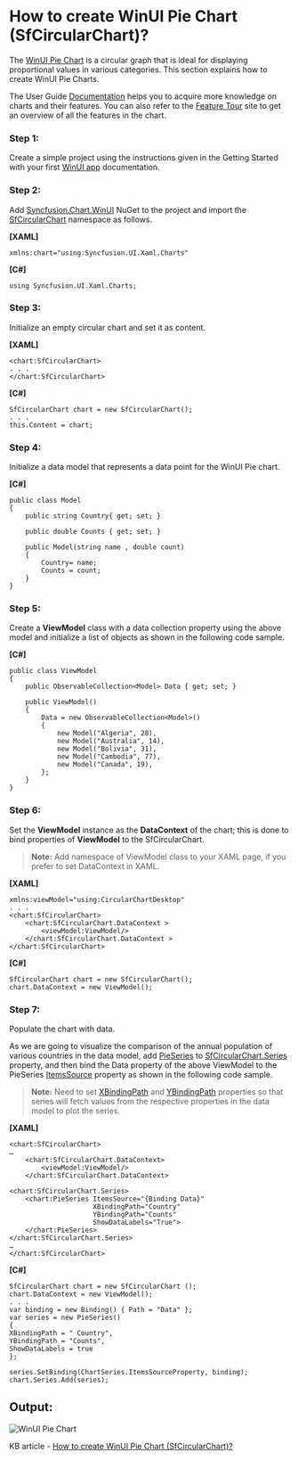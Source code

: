 # How to create WinUI Pie Chart (SfCircularChart)?

The [WinUI Pie Chart](https://www.syncfusion.com/winui-controls/charts/winui-pie-chart) is a circular graph that is ideal for displaying proportional values in various categories. This section explains how to create WinUI Pie Charts.

The User Guide [Documentation](https://help.syncfusion.com/winui/circular-charts/getting-started) helps you to acquire more knowledge on charts and their features. You can also refer to the [Feature Tour](https://www.syncfusion.com/winui-controls/charts) site to get an overview of all the features in the chart.

### Step 1: 
Create a simple project using the instructions given in the Getting Started with your first [WinUI app](https://docs.microsoft.com/en-us/windows/apps/winui/winui3/create-your-first-winui3-app?tabs=csharp) documentation.

### Step 2: 
Add [Syncfusion.Chart.WinUI](https://www.nuget.org/packages/Syncfusion.Chart.WinUI/) NuGet to the project and import the [SfCircularChart](https://help.syncfusion.com/cr/winui/Syncfusion.UI.Xaml.Charts.SfCircularChart.html?tabs=tabid-1) namespace as follows.

**[XAML]**
```
xmlns:chart="using:Syncfusion.UI.Xaml.Charts"
```
**[C#]**
```
using Syncfusion.UI.Xaml.Charts;
```
### Step 3: 
Initialize an empty circular chart and set it as content.

**[XAML]**
```
<chart:SfCircularChart>
. . . 
</chart:SfCircularChart>
```
**[C#]**
```
SfCircularChart chart = new SfCircularChart();
. . .
this.Content = chart;
```
### Step 4: 
Initialize a data model that represents a data point for the WinUI Pie chart.

**[C#]**
```
public class Model
{
    public string Country{ get; set; }

    public double Counts { get; set; }

    public Model(string name , double count)
    {
        Country= name;
        Counts = count;
    }
}
```
### Step 5: 
Create a **ViewModel** class with a data collection property using the above model and initialize a list of objects as shown in the following code sample.

**[C#]**
```
public class ViewModel
{
    public ObservableCollection<Model> Data { get; set; }

    public ViewModel()
    {
        Data = new ObservableCollection<Model>()
        {
            new Model("Algeria", 28),
            new Model("Australia", 14),
            new Model("Bolivia", 31),
            new Model("Cambodia", 77),
            new Model("Canada", 19),
        };
    }
}
```
### Step 6: 
Set the **ViewModel** instance as the **DataContext** of the chart; this is done to bind properties of **ViewModel** to the SfCircularChart.

> **Note:** Add namespace of ViewModel class to your XAML page, if you prefer to set DataContext in XAML.

**[XAML]**
```
xmlns:viewModel="using:CircularChartDesktop"
. . .
<chart:SfCircularChart>
    <chart:SfCircularChart.DataContext >
        <viewModel:ViewModel/>
    </chart:SfCircularChart.DataContext >
</chart:SfCircularChart>
```
**[C#]**
```
SfCircularChart chart = new SfCircularChart();
chart.DataContext = new ViewModel();
```
### Step 7: 
Populate the chart with data.

As we are going to visualize the comparison of the annual population of various countries in the data model, add [PieSeries](https://help.syncfusion.com/cr/winui/Syncfusion.UI.Xaml.Charts.PieSeries.html) to [SfCircularChart.Series](https://help.syncfusion.com/cr/winui/Syncfusion.UI.Xaml.Charts.SfCircularChart.html?tabs=tabid-1#Syncfusion_UI_Xaml_Charts_SfCircularChart_Series) property, and then bind the Data property of the above ViewModel to the PieSeries [ItemsSource](https://help.syncfusion.com/cr/winui/Syncfusion.UI.Xaml.Charts.ChartSeriesBase.html#Syncfusion_UI_Xaml_Charts_ChartSeriesBase_ItemsSource) property as shown in the following code sample.

> **Note:** Need to set [XBindingPath](https://help.syncfusion.com/cr/winui/Syncfusion.UI.Xaml.Charts.ChartSeriesBase.html#Syncfusion_UI_Xaml_Charts_ChartSeriesBase_XBindingPath) and [YBindingPath](https://help.syncfusion.com/cr/winui/Syncfusion.UI.Xaml.Charts.XyDataSeries.html?tabs=tabid-1#Syncfusion_UI_Xaml_Charts_XyDataSeries_YBindingPath) properties so that series will fetch values from the respective properties in the data model to plot the series.

**[XAML]**
```
<chart:SfCircularChart>
…
    <chart:SfCircularChart.DataContext>
        <viewModel:ViewModel/>
    </chart:SfCircularChart.DataContext>

<chart:SfCircularChart.Series>
    <chart:PieSeries ItemsSource="{Binding Data}"
                     XBindingPath="Country" 
                     YBindingPath="Counts"
                     ShowDataLabels="True">
    </chart:PieSeries>
</chart:SfCircularChart.Series>
…
</chart:SfCircularChart>
```
**[C#]**
```
SfCircularChart chart = new SfCircularChart ();
chart.DataContext = new ViewModel();
. . .
var binding = new Binding() { Path = "Data" };
var series = new PieSeries()
{
XBindingPath = " Country",
YBindingPath = "Counts",
ShowDataLabels = true
};

series.SetBinding(ChartSeries.ItemsSourceProperty, binding);
chart.Series.Add(series);
```

## Output:

![WinUI Pie Chart](https://user-images.githubusercontent.com/63223423/144578562-89a60e58-4001-4eed-98b3-40cccbaf7b98.png)

KB article - [How to create WinUI Pie Chart (SfCircularChart)?](https://www.syncfusion.com/kb/13541/how-to-create-winui-pie-chart-sfcircularchart)
